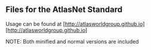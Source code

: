 ## Files for the AtlasNet Standard

Usage can be found at [http://atlasworldgroup.github.io][http://atlasworldgroup.github.io]

NOTE: Both minified and normal versions are included

[http://atlasworldgroup.github.io]: http://atlasworldgroup.github.io